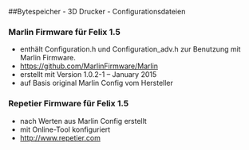 ##Bytespeicher - 3D Drucker - Configurationsdateien


### Marlin Firmware für Felix 1.5

- enthält Configuration.h und Configuration_adv.h zur Benutzung mit Marlin Firmware.
- https://github.com/MarlinFirmware/Marlin
- erstellt mit Version 1.0.2-1 – January 2015
- auf Basis original Marlin Config vom Hersteller

### Repetier Firmware für Felix 1.5

- nach Werten aus Marlin Config erstellt
- mit Online-Tool konfiguriert
- http://www.repetier.com

